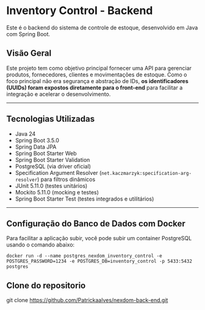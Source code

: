 # Inventory Control - Backend

Este é o backend do sistema de controle de estoque, desenvolvido em Java com Spring Boot.

## Visão Geral

Este projeto tem como objetivo principal fornecer uma API para gerenciar produtos, fornecedores, clientes e movimentações de estoque. Como o foco principal não era segurança e abstração de IDs, **os identificadores (UUIDs) foram expostos diretamente para o front-end** para facilitar a integração e acelerar o desenvolvimento.


---

## Tecnologias Utilizadas

- Java 24
- Spring Boot 3.5.0
- Spring Data JPA
- Spring Boot Starter Web
- Spring Boot Starter Validation
- PostgreSQL (via driver oficial)
- Specification Argument Resolver (`net.kaczmarzyk:specification-arg-resolver`) para filtros dinâmicos
- JUnit 5.11.0 (testes unitários)
- Mockito 5.11.0 (mocking e testes)
- Spring Boot Starter Test (testes integrados e utilitários)

---

## Configuração do Banco de Dados com Docker

Para facilitar a aplicação subir, você pode subir um container PostgreSQL usando o comando abaixo:

`docker run -d --name postgres_nexdom_inventory_control -e POSTGRES_PASSWORD=1234 -e POSTGRES_DB=inventory_control -p 5433:5432 postgres`

## Clone do repositorio
git clone https://github.com/Patrickaalves/nexdom-back-end.git

